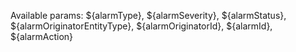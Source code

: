 Available params: ${alarmType}, ${alarmSeverity}, ${alarmStatus}, ${alarmOriginatorEntityType}, ${alarmOriginatorId}, ${alarmId}, ${alarmAction}
